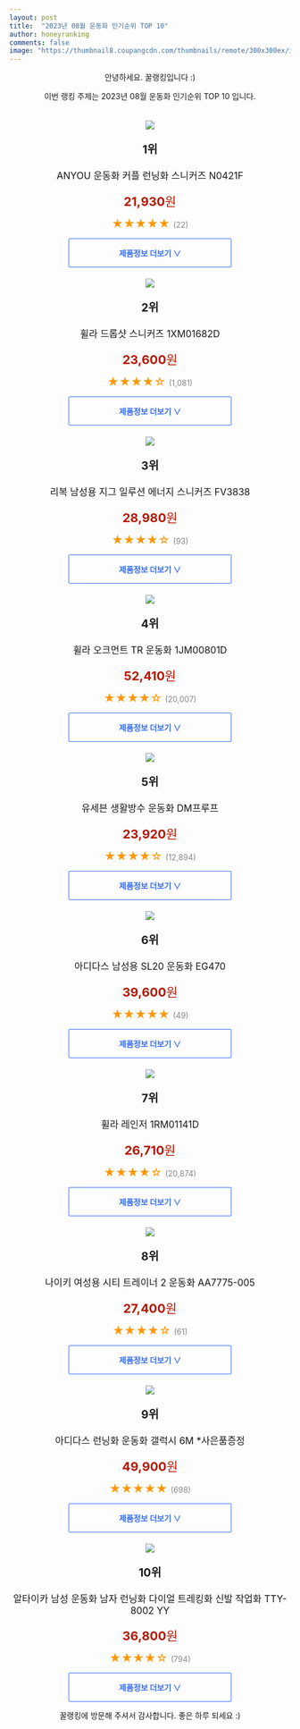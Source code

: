 ```yaml
---
layout: post
title:  "2023년 08월 운동화 인기순위 TOP 10"
author: honeyranking
comments: false
image: "https://thumbnail8.coupangcdn.com/thumbnails/remote/300x300ex/image/vendor_inventory/4f14/b51eba377e22198ed5c7c39e42daea3bc6a83cf8e99cc1db589f00815457.png"
---
```

<p style="text-align: center;">안녕하세요. 꿀랭킹입니다 :)</p>
<p style="text-align: center;">이번 랭킹 주제는 2023년 08월 운동화 인기순위 TOP 10 입니다.</p><center><img src="https://thumbnail8.coupangcdn.com/thumbnails/remote/300x300ex/image/vendor_inventory/4f14/b51eba377e22198ed5c7c39e42daea3bc6a83cf8e99cc1db589f00815457.png" style="margin-top:20px" /></center><p style="text-align: center; font-size: 20px"><b>1위</b></p><p style="text-align: center; font-size: 17px">ANYOU 운동화 커플 런닝화 스니커즈 N0421F</p><p style="text-align: center;"><span style="color: #b61800; font-size: 22px;"><b>21,930</b>원</span></p><p style="text-align: center;"><span style="color: #ff9600; font-size: 20px;">★★★★★ </span><span style="color: #878787;">(22)</span></p><center><a href="https://link.coupang.com/a/5BKRz"><div style="font-size: 14px; display: inline-block; padding: 15px 90px; color: #346aff; border-radius: 2px; border: 1px solid #346aff; cursor: pointer;"><b>제품정보 더보기 &or;</b></div></a></center><center><img src="https://thumbnail9.coupangcdn.com/thumbnails/remote/300x300ex/image/rs_quotation_api/2b0vjqu9/034ba249e94041b6b74a4416a1d6f71e.jpg" style="margin-top:20px" /></center><p style="text-align: center; font-size: 20px"><b>2위</b></p><p style="text-align: center; font-size: 17px">휠라 드롭샷 스니커즈 1XM01682D</p><p style="text-align: center;"><span style="color: #b61800; font-size: 22px;"><b>23,600</b>원</span></p><p style="text-align: center;"><span style="color: #ff9600; font-size: 20px;">★★★★☆ </span><span style="color: #878787;">(1,081)</span></p><center><a href="https://www.coupang.com/vp/products/6143508608?itemId=11804425943&q=%EC%9A%B4%EB%8F%99%ED%99%94&sourceType=search&searchId=89ebfcdaeca44dc698d06334035c1853"><div style="font-size: 14px; display: inline-block; padding: 15px 90px; color: #346aff; border-radius: 2px; border: 1px solid #346aff; cursor: pointer;"><b>제품정보 더보기 &or;</b></div></a></center><center><img src="https://thumbnail6.coupangcdn.com/thumbnails/remote/300x300ex/image/retail/images/132493438951775-4b1bd7eb-ef82-4e7d-b9ac-d7ae0ed88ffb.jpg" style="margin-top:20px" /></center><p style="text-align: center; font-size: 20px"><b>3위</b></p><p style="text-align: center; font-size: 17px">리복 남성용 지그 일루션 에너지 스니커즈 FV3838</p><p style="text-align: center;"><span style="color: #b61800; font-size: 22px;"><b>28,980</b>원</span></p><p style="text-align: center;"><span style="color: #ff9600; font-size: 20px;">★★★★☆ </span><span style="color: #878787;">(93)</span></p><center><a href="https://link.coupang.com/a/5BKRA"><div style="font-size: 14px; display: inline-block; padding: 15px 90px; color: #346aff; border-radius: 2px; border: 1px solid #346aff; cursor: pointer;"><b>제품정보 더보기 &or;</b></div></a></center><center><img src="https://thumbnail8.coupangcdn.com/thumbnails/remote/300x300ex/image/retail/images/473277747862962-b9f2a1c1-63bf-40a4-b188-acd275e28df8.jpg" style="margin-top:20px" /></center><p style="text-align: center; font-size: 20px"><b>4위</b></p><p style="text-align: center; font-size: 17px">휠라 오크먼트 TR 운동화 1JM00801D</p><p style="text-align: center;"><span style="color: #b61800; font-size: 22px;"><b>52,410</b>원</span></p><p style="text-align: center;"><span style="color: #ff9600; font-size: 20px;">★★★★☆ </span><span style="color: #878787;">(20,007)</span></p><center><a href="https://www.coupang.com/vp/products/1343373066?itemId=13235783372&q=%EC%9A%B4%EB%8F%99%ED%99%94&sourceType=search&searchId=89ebfcdaeca44dc698d06334035c1853"><div style="font-size: 14px; display: inline-block; padding: 15px 90px; color: #346aff; border-radius: 2px; border: 1px solid #346aff; cursor: pointer;"><b>제품정보 더보기 &or;</b></div></a></center><center><img src="https://thumbnail10.coupangcdn.com/thumbnails/remote/300x300ex/image/retail/images/8325905943400802-83c6e1ed-05dc-4391-8c47-1d6fe662dbb1.jpg" style="margin-top:20px" /></center><p style="text-align: center; font-size: 20px"><b>5위</b></p><p style="text-align: center; font-size: 17px">유세븐 생활방수 운동화 DM프루프</p><p style="text-align: center;"><span style="color: #b61800; font-size: 22px;"><b>23,920</b>원</span></p><p style="text-align: center;"><span style="color: #ff9600; font-size: 20px;">★★★★☆ </span><span style="color: #878787;">(12,894)</span></p><center><a href="https://www.coupang.com/vp/products/189188149?itemId=540171047&q=%EC%9A%B4%EB%8F%99%ED%99%94&sourceType=search&searchId=89ebfcdaeca44dc698d06334035c1853"><div style="font-size: 14px; display: inline-block; padding: 15px 90px; color: #346aff; border-radius: 2px; border: 1px solid #346aff; cursor: pointer;"><b>제품정보 더보기 &or;</b></div></a></center><center><img src="https://thumbnail7.coupangcdn.com/thumbnails/remote/300x300ex/image/retail/images/142922054092729-bc4768da-f59e-4ce3-b627-a1cecb3ec8d3.jpg" style="margin-top:20px" /></center><p style="text-align: center; font-size: 20px"><b>6위</b></p><p style="text-align: center; font-size: 17px">아디다스 남성용 SL20 운동화 EG470</p><p style="text-align: center;"><span style="color: #b61800; font-size: 22px;"><b>39,600</b>원</span></p><p style="text-align: center;"><span style="color: #ff9600; font-size: 20px;">★★★★★ </span><span style="color: #878787;">(49)</span></p><center><a href="https://link.coupang.com/a/5BKRB"><div style="font-size: 14px; display: inline-block; padding: 15px 90px; color: #346aff; border-radius: 2px; border: 1px solid #346aff; cursor: pointer;"><b>제품정보 더보기 &or;</b></div></a></center><center><img src="https://thumbnail9.coupangcdn.com/thumbnails/remote/300x300ex/image/retail/images/8334166003798126-20093656-df09-472e-a075-177ff0610672.jpg" style="margin-top:20px" /></center><p style="text-align: center; font-size: 20px"><b>7위</b></p><p style="text-align: center; font-size: 17px">휠라 레인저 1RM01141D</p><p style="text-align: center;"><span style="color: #b61800; font-size: 22px;"><b>26,710</b>원</span></p><p style="text-align: center;"><span style="color: #ff9600; font-size: 20px;">★★★★☆ </span><span style="color: #878787;">(20,874)</span></p><center><a href="https://www.coupang.com/vp/products/5398078819?itemId=8068840734&q=%EC%9A%B4%EB%8F%99%ED%99%94&sourceType=search&searchId=89ebfcdaeca44dc698d06334035c1853"><div style="font-size: 14px; display: inline-block; padding: 15px 90px; color: #346aff; border-radius: 2px; border: 1px solid #346aff; cursor: pointer;"><b>제품정보 더보기 &or;</b></div></a></center><center><img src="https://thumbnail8.coupangcdn.com/thumbnails/remote/300x300ex/image/retail/images/7623202339200862-c0f8853e-079d-489b-97f3-4af160593d0b.jpg" style="margin-top:20px" /></center><p style="text-align: center; font-size: 20px"><b>8위</b></p><p style="text-align: center; font-size: 17px">나이키 여성용 시티 트레이너 2 운동화 AA7775-005</p><p style="text-align: center;"><span style="color: #b61800; font-size: 22px;"><b>27,400</b>원</span></p><p style="text-align: center;"><span style="color: #ff9600; font-size: 20px;">★★★★☆ </span><span style="color: #878787;">(61)</span></p><center><a href="https://link.coupang.com/a/5BKRC"><div style="font-size: 14px; display: inline-block; padding: 15px 90px; color: #346aff; border-radius: 2px; border: 1px solid #346aff; cursor: pointer;"><b>제품정보 더보기 &or;</b></div></a></center><center><img src="https://thumbnail8.coupangcdn.com/thumbnails/remote/300x300ex/image/vendor_inventory/ce48/826d09b95c5f01fa8b92851d61cefab6a9d546775eaa87c14a700cdfa71a.jpg" style="margin-top:20px" /></center><p style="text-align: center; font-size: 20px"><b>9위</b></p><p style="text-align: center; font-size: 17px">아디다스 런닝화 운동화 갤럭시 6M *사은품증정</p><p style="text-align: center;"><span style="color: #b61800; font-size: 22px;"><b>49,900</b>원</span></p><p style="text-align: center;"><span style="color: #ff9600; font-size: 20px;">★★★★★ </span><span style="color: #878787;">(698)</span></p><center><a href="https://link.coupang.com/a/5BKRE"><div style="font-size: 14px; display: inline-block; padding: 15px 90px; color: #346aff; border-radius: 2px; border: 1px solid #346aff; cursor: pointer;"><b>제품정보 더보기 &or;</b></div></a></center><center><img src="https://thumbnail7.coupangcdn.com/thumbnails/remote/300x300ex/image/vendor_inventory/d760/c3dec44ac704bd736d3f9f632bab6717e2c6fe32334a6d52b9c588fe52c5.jpg" style="margin-top:20px" /></center><p style="text-align: center; font-size: 20px"><b>10위</b></p><p style="text-align: center; font-size: 17px">알타이카 남성 운동화 남자 런닝화 다이얼 트레킹화 신발 작업화 TTY-8002 YY</p><p style="text-align: center;"><span style="color: #b61800; font-size: 22px;"><b>36,800</b>원</span></p><p style="text-align: center;"><span style="color: #ff9600; font-size: 20px;">★★★★☆ </span><span style="color: #878787;">(794)</span></p><center><a href="https://link.coupang.com/a/5BKRG"><div style="font-size: 14px; display: inline-block; padding: 15px 90px; color: #346aff; border-radius: 2px; border: 1px solid #346aff; cursor: pointer;"><b>제품정보 더보기 &or;</b></div></a></center><p style="text-align: center;">꿀랭킹에 방문해 주셔서 감사합니다. 좋은 하루 되세요 :)</p>